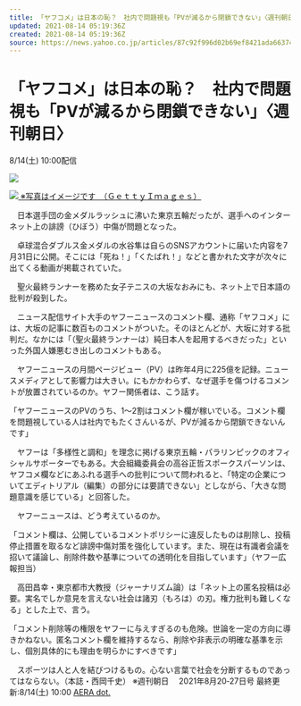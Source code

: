```yaml
---
title: 「ヤフコメ」は日本の恥？　社内で問題視も「PVが減るから閉鎖できない」〈週刊朝日〉（AERA dot.）
updated: 2021-08-14 05:19:36Z
created: 2021-08-14 05:19:36Z
source: https://news.yahoo.co.jp/articles/87c92f996d02b69ef8421ada66374e83419bdc79
---
```


# 「ヤフコメ」は日本の恥？　社内で問題視も「PVが減るから閉鎖できない」〈週刊朝日〉

8/14(土) 10:00配信

[![](https://s.yimg.jp/images/news/cobranding/sasahi.png)](https://dot.asahi.com/)

[![](https://amd-pctr.c.yimg.jp/r/iwiz-amd/20210813-00000020-sasahi-000-1-view.jpg?w=640&h=426&q=90&exp=10800&pri=l) ※写真はイメージです　（ＧｅｔｔｙＩｍａｇｅｓ）](https://news.yahoo.co.jp/articles/87c92f996d02b69ef8421ada66374e83419bdc79/images/000)

　日本選手団の金メダルラッシュに沸いた東京五輪だったが、選手へのインターネット上の誹謗（ひぼう）中傷が問題となった。

　卓球混合ダブルス金メダルの水谷隼は自らのSNSアカウントに届いた内容を7月31日に公開。そこには「死ね！」「くたばれ！」などと書かれた文字が次々に出てくる動画が掲載されていた。

　聖火最終ランナーを務めた女子テニスの大坂なおみにも、ネット上で日本語の批判が殺到した。

　ニュース配信サイト大手のヤフーニュースのコメント欄、通称「ヤフコメ」には、大坂の記事に数百ものコメントがついた。そのほとんどが、大坂に対する批判だ。なかには「（聖火最終ランナーは）純日本人を起用するべきだった」といった外国人嫌悪むき出しのコメントもある。

　ヤフーニュースの月間ページビュー（PV）は昨年4月に225億を記録。ニュースメディアとして影響力は大きい。にもかかわらず、なぜ選手を傷つけるコメントが放置されているのか。ヤフー関係者は、こう話す。

「ヤフーニュースのPVのうち、1～2割はコメント欄が稼いでいる。コメント欄を問題視している人は社内でもたくさんいるが、PVが減るから閉鎖できないんです」

　ヤフーは「多様性と調和」を理念に掲げる東京五輪・パラリンピックのオフィシャルサポーターでもある。大会組織委員会の高谷正哲スポークスパーソンは、ヤフコメ欄などにあふれる選手への批判について問われると、「特定の企業についてエディトリアル（編集）の部分には要請できない」としながら、「大きな問題意識を感じている」と回答した。

　ヤフーニュースは、どう考えているのか。

「コメント欄は、公開しているコメントポリシーに違反したものは削除し、投稿停止措置を取るなど誹謗中傷対策を強化しています。また、現在は有識者会議を招いて議論し、削除件数や基準についての透明化を目指しています」（ヤフー広報担当）

　高田昌幸・東京都市大教授（ジャーナリズム論）は「ネット上の匿名投稿は必要。実名でしか意見を言えない社会は諸刃（もろは）の刃。権力批判も難しくなる」とした上で、言う。

「コメント削除等の権限をヤフーに与えすぎるのも危険。世論を一定の方向に導きかねない。匿名コメント欄を維持するなら、削除や非表示の明確な基準を示し、個別具体的にも理由を明らかにすべきです」

　スポーツは人と人を結びつけるもの。心ない言葉で社会を分断するものであってはならない。（本誌・西岡千史）
※週刊朝日 　2021年8月20‐27日号
最終更新:8/14(土) 10:00
[AERA dot.](https://news.yahoo.co.jp/media/sasahi)